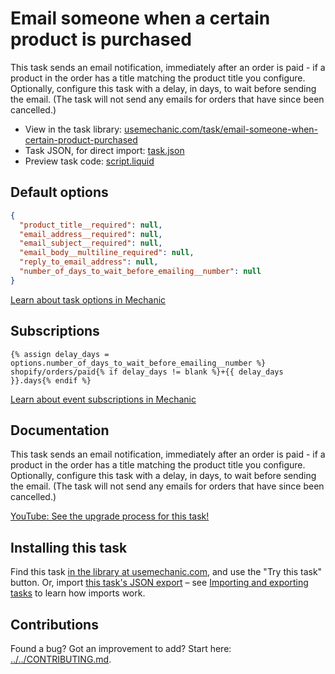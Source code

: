 # Email someone when a certain product is purchased

This task sends an email notification, immediately after an order is paid - if a product in the order has a title matching the product title you configure. Optionally, configure this task with a delay, in days, to wait before sending the email. (The task will not send any emails for orders that have since been cancelled.)

* View in the task library: [usemechanic.com/task/email-someone-when-certain-product-purchased](https://usemechanic.com/task/email-someone-when-certain-product-purchased)
* Task JSON, for direct import: [task.json](../../tasks/email-someone-when-certain-product-purchased.json)
* Preview task code: [script.liquid](./script.liquid)

## Default options

```json
{
  "product_title__required": null,
  "email_address__required": null,
  "email_subject__required": null,
  "email_body__multiline_required": null,
  "reply_to_email_address": null,
  "number_of_days_to_wait_before_emailing__number": null
}
```

[Learn about task options in Mechanic](https://docs.usemechanic.com/article/471-task-options)

## Subscriptions

```liquid
{% assign delay_days = options.number_of_days_to_wait_before_emailing__number %}
shopify/orders/paid{% if delay_days != blank %}+{{ delay_days }}.days{% endif %}
```

[Learn about event subscriptions in Mechanic](https://docs.usemechanic.com/article/408-subscriptions)

## Documentation

This task sends an email notification, immediately after an order is paid - if a product in the order has a title matching the product title you configure. Optionally, configure this task with a delay, in days, to wait before sending the email. (The task will not send any emails for orders that have since been cancelled.)

[YouTube: See the upgrade process for this task!](https://youtu.be/xT9j0yMXPDM)

## Installing this task

Find this task [in the library at usemechanic.com](https://usemechanic.com/task/email-someone-when-certain-product-purchased), and use the "Try this task" button. Or, import [this task's JSON export](../../tasks/email-someone-when-certain-product-purchased.json) – see [Importing and exporting tasks](https://docs.usemechanic.com/article/505-importing-and-exporting-tasks) to learn how imports work.

## Contributions

Found a bug? Got an improvement to add? Start here: [../../CONTRIBUTING.md](../../CONTRIBUTING.md).
